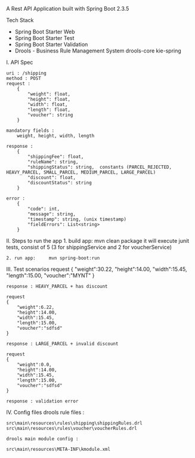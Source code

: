 A Rest API Application built with Spring Boot 2.3.5

Tech Stack
 * Spring Boot Starter Web 
 * Spring Boot Starter Test
 * Spring Boot Starter Validation
 * Drools - Business Rule Management System
	drools-core
	kie-spring
 
 I. API Spec
 
	uri : /shipping
	method : POST
	request :
		{ 
			"weight": float,
			"height": float,
			"width": float,
			"length": float,
			"voucher": string
		}
		
	mandatory fields :
		weight, height, width, length

	response :
		{
			"shippingFee": float,
			"ruleName": string,
			"shippingStatus": string,  constants (PARCEL_REJECTED, HEAVY_PARCEL, SMALL_PARCEL, MEDIUM_PARCEL, LARGE_PARCEL)
			"discount": float,
			"discountStatus": string
		}
		
	error :
		{
			"code": int,
			"message": string,
			"timestamp": string, (unix timestamp)
			"fieldErrors": List<string>
		}


II. Steps to run the app 
	1. build app:   mvn clean package
			 it will execute junit tests, consist of 5 (3 for shippingService and 2 for voucherService)

	2. run app:     mvn spring-boot:run


III. Test scenarios
	request
	{
		"weight":30.22,
		"height":14.00,
		"width":15.45,
		"length":15.00,
		"voucher":"MYNT"
	}

	response : HEAVY_PARCEL + has discount
	
	request
	{
		"weight":6.22,
		"height":14.00,
		"width":15.45,
		"length":15.00,
		"voucher":"sdfsd"
	}

	response : LARGE_PARCEL + invalid discount

	request
	{
		"weight":0.0,
		"height":14.00,
		"width":15.45,
		"length":15.00,
		"voucher":"sdfsd"
	}

	response : validation error

IV. Config files
	drools rule files :

	src\main\resources\rules\shipping\shippingRules.drl
	src\main\resources\rules\voucher\voucherRules.drl

	drools main module config :

	src\main\resources\META-INF\kmodule.xml
